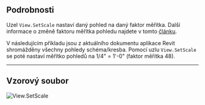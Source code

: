 ## Podrobnosti
Uzel `View.SetScale` nastaví daný pohled na daný faktor měřítka. Další informace o změně faktoru měřítka pohledu najdete v tomto [článku](https://help.autodesk.com/view/RVTLT/2024/CSY/?guid=GUID-D5DCF485-C943-4F01-93FB-1E6CA88050A7).

V následujícím příkladu jsou z aktuálního dokumentu aplikace Revit shromážděny všechny pohledy schéma/kresba. Pomocí uzlu `View.SetScale` se poté nastaví měřítko pohledů na 1/4" = 1'-0" (faktor měřítka 48).
___
## Vzorový soubor

![View.SetScale](./Revit.Elements.Views.View.SetScale_img.jpg)
